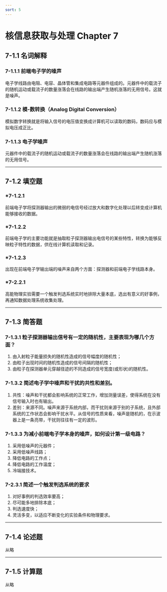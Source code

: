```yaml
---
sort: 5
---
```


# 核信息获取与处理 Chapter 7

## 7-1.1 名词解释

### 7-1.1.1 前端电子学的噪声

电子学线路由电阻、电容、晶体管和集成电路等元器件组成的。元器件中的载流子的随机运动或载流子的数量涨落会在线路的输出端产生随机涨落的无用信号。这就是噪声。

### 7-1.1.2 模-数转换（Analog Digital Conversion）

模拟数字转换就是将输入信号的电压值变换成计算机可以读取的数码，数码应与模拟电压成正比。

### 7-1.1.3 电子学噪声

元器件中的载流子的随机运动或载流子的数量涨落会在线路的输出端产生随机涨落的无用信号。

---

## 7-1.2 填空题

### *7-1.2.1 

前端电子学将探测器输出的微弱的电信号经过放大和数字化处理以后转变成计算机能够接收的数据。

### *7-1.2.2

前端电子学的主要功能就是抽取粒子探测器输出电信号的某些特性，转换为能够反映粒子特性的数据，供在线计算机读取和记录。

### *7-1.2.3

出现在前端电子学输出端的噪声来自两个方面：探测器和前端电子学线路本身。

### *7-2.2.1

高能物理实验需要一个触发判选系统实时地排除大量本底，选出有意义的好事例，再通知数据处理系统收集处理。

---

## 7-1.3 简答题

### 7-1.3.1 粒子探测器输出信号有一定的随机性，主要表现为哪几个方面？

1. 由入射粒子能量损失的随机性造成的信号幅度的随机性；
2. 由粒子出现时间的随机性造成的信号间隔的随机性；
3. 由粒子在探测器单元穿越径迹的不同造成的信号宽度(或形状)的随机性。

### 7-1.3.2 简述电子学中噪声和干扰的共性和差别。

1. 共性：噪声和干扰都会影响系统的正常工作，增加测量误差，使得系统在没有信号输入时也有输出。
2. 差别：来源不同。噪声来源于系统内部，而干扰则来源于别的子系统，且外部系统的工作状态会影响干扰水平。从信号的性质来看，噪声是随机的，在示波器上是一条亮带，干扰则往往有一定的波形。

### 7-1.3.3 为减小前端电子学本身的噪声，如何设计第一级电路？

1. 采用低噪声的元器件；
2. 采用低噪声线路；
3. 降低电路的工作点；
4. 降低电路的工作温度；
5. 冷端接技术。

### 7-2.3.1 简述一个触发判选系统的要求

1. 对好事例的判选效率要高；
2. 尽可能多地排除本底；
3. 判选速度快；
4. 灵活多变，以适应不断变化的实验条件和物理要求。

---

## 7-1.4 论述题

从略

---

## 7-1.5 计算题

从略